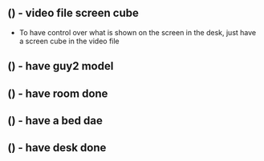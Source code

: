 
## () - video file screen cube
* To have control over what is shown on the screen in the desk, just have a screen cube in the video file

## () - have guy2 model

## () - have room done

## () - have a bed dae

## () - have desk done